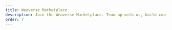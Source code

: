 ```yaml
---
title: Weaverse Marketplace
description: Join the Weaverse Marketplace. Team up with us, build cool themes, and be part of our crew.
order: 7
---
```

